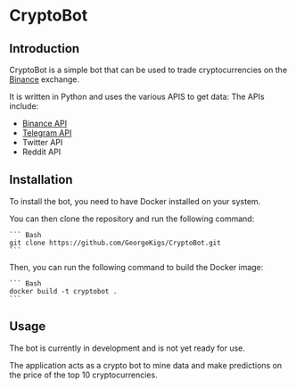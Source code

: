# CryptoBot

## Introduction

CryptoBot is a simple bot that can be used to trade cryptocurrencies on the [Binance](https://www.binance.com/) exchange.

It is written in Python and uses the various APIS to get data:
The APIs include:

- [Binance API]()
- [Telegram API]()
- Twitter API
- Reddit API

## Installation

To install the bot, you need to have Docker installed on your system.

You can then clone the repository and run the following command:

    ``` Bash
    git clone https://github.com/GeorgeKigs/CryptoBot.git
    ```

Then, you can run the following command to build the Docker image:

    ``` Bash
    docker build -t cryptobot .
    ```

## Usage

The bot is currently in development and is not yet ready for use.

The application acts as a crypto bot to mine data and make predictions on the price of the top 10 cryptocurrencies.
